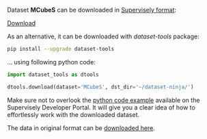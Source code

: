 Dataset **MCubeS** can be downloaded in [Supervisely format](https://developer.supervisely.com/api-references/supervisely-annotation-json-format):

 [Download](https://assets.supervisely.com/supervisely-supervisely-assets-public/teams_storage/R/6/hY/guEzBTgSQ10C5zfRF9DQjgCRHdJHCLmwjCYoFTrylUwgr5CSPxTw89D51iMMTYR7jCdmnvgVqCkrMnqUGtujx9RLAWqwK2B5owHFZrrRvjGINeUFVzPNW789fW6V.tar)

As an alternative, it can be downloaded with *dataset-tools* package:
``` bash
pip install --upgrade dataset-tools
```

... using following python code:
``` python
import dataset_tools as dtools

dtools.download(dataset='MCubeS', dst_dir='~/dataset-ninja/')
```
Make sure not to overlook the [python code example](https://developer.supervisely.com/getting-started/python-sdk-tutorials/iterate-over-a-local-project) available on the Supervisely Developer Portal. It will give you a clear idea of how to effortlessly work with the downloaded dataset.

The data in original format can be [downloaded here](https://drive.google.com/file/d/14egTCyC0Pampb7imrXVwaDRffHN7FZxh/view?usp=sharing).